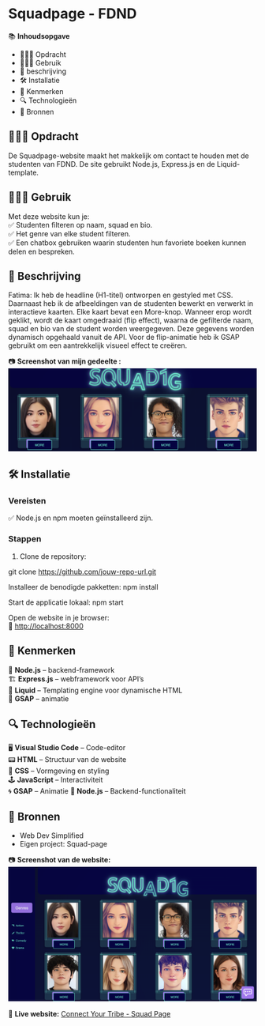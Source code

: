 # Squadpage - FDND

📚 **Inhoudsopgave**

- 👨🏼‍💼 Opdracht
- 👩🏽‍💻 Gebruik
- 📖 beschrijving
- 🛠 Installatie
- 📱 Kenmerken
- 🔍 Technologieën
- 📂 Bronnen

## 👨🏼‍💼 Opdracht

De Squadpage-website maakt het makkelijk om contact te houden met de studenten van FDND. De site gebruikt Node.js, Express.js en de Liquid-template.

## 👩🏽‍💻 Gebruik

Met deze website kun je:  
✅ Studenten filteren op naam, squad en bio.  
✅ Het genre van elke student filteren.  
✅ Een chatbox gebruiken waarin studenten hun favoriete boeken kunnen delen en bespreken.  

## 📖  Beschrijving

Fatima:
Ik heb de headline (H1-titel) ontworpen en gestyled met CSS. Daarnaast heb ik de afbeeldingen van de studenten bewerkt en verwerkt in interactieve kaarten.
Elke kaart bevat een More-knop. Wanneer erop wordt geklikt, wordt de kaart omgedraaid (flip effect), waarna de gefilterde naam, squad en bio van de student worden weergegeven. Deze gegevens worden dynamisch opgehaald vanuit de API.
Voor de flip-animatie heb ik GSAP gebruikt om een aantrekkelijk visueel effect te creëren.

📷 **Screenshot van mijn gedeelte :**  
 ![Website Screenshot](/public/assets/fatima.png)  

## 🛠 Installatie

### Vereisten

✅ Node.js en npm moeten geïnstalleerd zijn.

### Stappen

1. Clone de repository:

git clone https://github.com/jouw-repo-url.git

Installeer de benodigde pakketten:
npm install  

Start de applicatie lokaal:
npm start  

Open de website in je browser:  
🔗 [http://localhost:8000](http://localhost:8000)

## 📱 Kenmerken  

🚀 **Node.js** –  backend-framework  
🏗️ **Express.js** –  webframework voor API’s  
📝 **Liquid** – Templating engine voor dynamische HTML  
🎨 **GSAP** –  animatie  

## 🔍 Technologieën  

🖥️ **Visual Studio Code** – Code-editor  
📟 **HTML** – Structuur van de website  
🎨 **CSS** – Vormgeving en styling  
🕹️ **JavaScript** – Interactiviteit  
🌀 **GSAP** – Animatie
🥜 **Node.js** – Backend-functionaliteit  

## 📂 Bronnen  

- Web Dev Simplified  
- Eigen project: Squad-page  

📷 **Screenshot van de website:**  
![Website Screenshot](/public/assets/web.png)  

🔗 **Live website:** [Connect Your Tribe - Squad Page](https://connect-your-tribe-team-squad-page-tl10.onrender.com/)  
